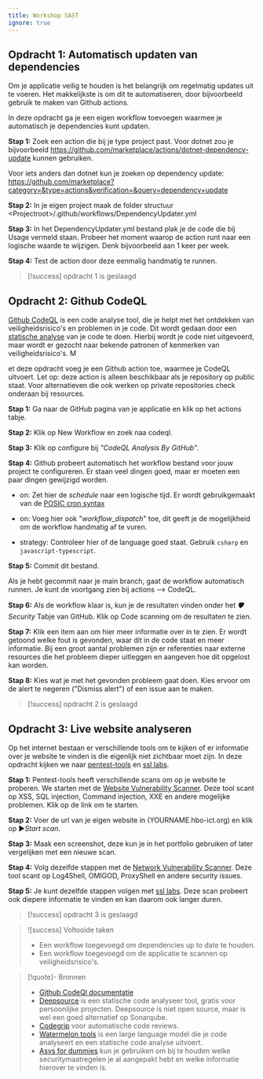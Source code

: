 ```yaml
---
title: Workshop SAST
ignore: true
---
```


## Opdracht 1: Automatisch updaten van dependencies
Om je applicatie veilig te houden is het belangrijk om regelmatig updates uit te voeren. Het makkelijkste is om dit te automatiseren, door bijvoorbeeld gebruik te maken van Github actions.

In deze opdracht ga je een eigen workflow toevoegen waarmee je automatisch je dependencies kunt updaten.

**Stap 1:** Zoek een action die bij je type project past. Voor dotnet zou je bijvoorbeeld <https://github.com/marketplace/actions/dotnet-dependency-update> kunnen gebruiken.

Voor iets anders dan dotnet kun je zoeken op dependency update: <https://github.com/marketplace?category=&type=actions&verification=&query=dependency+update>

**Stap 2:** In je eigen project maak de folder structuur \<Projectroot\>/.github/workflows/DependencyUpdater.yml

**Stap 3:** In het DependencyUpdater.yml bestand plak je de code die bij Usage vermeld staan. Probeer het moment waarop de action runt naar een logische waarde te wijzigen. Denk bijvoorbeeld aan 1 keer per week.

**Stap 4:** Test de action door deze eenmalig handmatig te runnen.

> [!success] opdracht 1 is geslaagd

## Opdracht 2: Github CodeQL
[Github CodeQL](https://codeql.github.com/) is een code analyse tool, die je helpt met het ontdekken van veiligheidsrisico's en problemen in je code. Dit wordt gedaan door een [statische analyse](https://en.wikipedia.org/wiki/Static_application_security_testing) van je code te doen. Hierbij wordt je code niet uitgevoerd, maar wordt er gezocht naar bekende patronen of kenmerken van veiligheidsrisico's. M

et deze opdracht voeg je een Github action toe, waarmee je CodeQL uitvoert. Let op: deze action is alleen beschikbaar als je repository op public staat. Voor alternatieven die ook werken op private repositories check onderaan bij resources.

**Stap 1:** Ga naar de GitHub pagina van je applicatie en klik op het actions tabje.

**Stap 2:** Klik op New Workflow en zoek naa codeql.

**Stap 3:** Klik op configure bij *"CodeQL Analysis By GitHub"*.

**Stap 4:** Github probeert automatisch het workflow bestand voor jouw project te configureren. Er staan veel dingen goed, maar er moeten een paar dingen gewijzigd worden.

- on: Zet hier de *schedule* naar een logische tijd. Er wordt gebruikgemaakt van de [POSIC cron syntax](https://pubs.opengroup.org/onlinepubs/9699919799/utilities/crontab.html#tag_20_25_07)

- on: Voeg hier ook "*workflow_dispatch*" toe, dit geeft je de mogelijkheid om de workflow handmatig af te vuren.

- strategy: Controleer hier of de language goed staat. Gebruik `csharp` en `javascript-typescript`.

**Stap 5:** Commit dit bestand.

Als je hebt gecommit naar je main branch, gaat de workflow automatisch runnen. Je kunt de voortgang zien bij actions --> CodeQL.

**Stap 6:** Als de workflow klaar is, kun je de resultaten vinden onder het *🛡️Security* Tabje van GitHub. Klik op Code scanning om de resultaten te zien.

**Stap 7:** Klik een item aan om hier meer informatie over in te zien. Er wordt getoond welke fout is gevonden, waar dit in de code staat en meer informatie. Bij een groot aantal problemen zijn er referenties naar externe resources die het probleem dieper uitleggen en aangeven hoe dit opgelost kan worden.

**Stap 8:** Kies wat je met het gevonden probleem gaat doen. Kies ervoor om de alert te negeren ("Dismiss alert") of een issue aan te maken.

> [!success] opdracht 2 is geslaagd

## Opdracht 3: Live website analyseren
Op het internet bestaan er verschillende tools om te kijken of er informatie over je website te vinden is die eigenlijk niet zichtbaar moet zijn. In deze opdracht kijken we naar [pentest-tools](https://pentest-tools.com/) en [ssl labs](https://www.ssllabs.com/).

**Stap 1:** Pentest-tools heeft verschillende scans om op je website te proberen. We starten met de [Website Vulnerability Scanner](https://pentest-tools.com/website-vulnerability-scanning/website-scanner). Deze tool scant op XSS, SQL injection, Command injection, XXE en andere mogelijke problemen. Klik op de link om te starten.

**Stap 2:** Voer de url van je eigen website in (YOURNAME.hbo-ict.org) en klik op ▶️*Start scan*.

**Stap 3:** Maak een screenshot, deze kun je in het portfolio gebruiken of later vergelijken met een nieuwe scan.

**Stap 4:** Volg dezelfde stappen met de [Network Vulnerability Scanner](https://pentest-tools.com/network-vulnerability-scanning/network-security-scanner-online-openvas). Deze tool scant op Log4Shell, OMIGOD, ProxyShell en andere security issues.

**Stap 5:** Je kunt dezelfde stappen volgen met [ssl labs](https://www.ssllabs.com/ssltest/). Deze scan probeert ook diepere informatie te vinden en kan daarom ook langer duren.

> [!success] opdracht 3 is geslaagd

> ![success] Voltooide taken
> - Een workflow toegevoegd om dependencies up to date te houden.
> - Een workflow toegevoegd om de applicatie te scannen op veiligheidsrisico's.

> [!quote]- Bronnen
> - [Github CodeQl documentatie](https://codeql.github.com/docs/)
> - [Deepsource](https://deepsource.com) is een statische code analyseer tool, gratis voor persoonlijke projecten. Deepsource is niet open source, maar is wel een goed alternatief op Sonarqube.
>- [Codegrip](https://www.codegrip.tech/) voor automatische code reviews.
>- [Watermelon tools](https://www.watermelontools.com/) is een large language model die je code analyseert en een statische code analyse uitvoert.
>- [Asvs for dummies](https://asvs-for-dummies.pages.dev/) kun je gebruiken om bij te houden welke securitymaatregelen je al aangepakt hebt en welke informatie hierover te vinden is.


